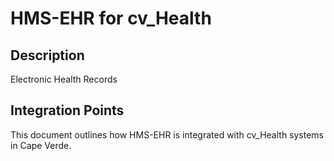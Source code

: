 # HMS-EHR for cv_Health

## Description

Electronic Health Records

## Integration Points

This document outlines how HMS-EHR is integrated with cv_Health systems in Cape Verde.

